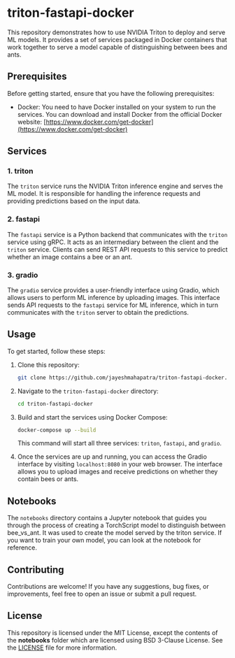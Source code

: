 # triton-fastapi-docker

This repository demonstrates how to use NVIDIA Triton to deploy and serve ML models. It provides a set of services packaged in Docker containers that work together to serve a model capable of distinguishing between bees and ants.

## Prerequisites

Before getting started, ensure that you have the following prerequisites:

- Docker: You need to have Docker installed on your system to run the services. You can download and install Docker from the official Docker website: [https://www.docker.com/get-docker](https://www.docker.com/get-docker)

## Services

### 1. triton

The `triton` service runs the NVIDIA Triton inference engine and serves the ML model. It is responsible for handling the inference requests and providing predictions based on the input data.

### 2. fastapi

The `fastapi` service is a Python backend that communicates with the `triton` service using gRPC. It acts as an intermediary between the client and the `triton` service. Clients can send REST API requests to this service to predict whether an image contains a bee or an ant.

### 3. gradio

The `gradio` service provides a user-friendly interface using Gradio, which allows users to perform ML inference by uploading images. This interface sends API requests to the `fastapi` service for ML inference, which in turn communicates with the `triton` server to obtain the predictions.

## Usage

To get started, follow these steps:

1. Clone this repository:
   ```bash
   git clone https://github.com/jayeshmahapatra/triton-fastapi-docker.git
   ```

2. Navigate to the `triton-fastapi-docker` directory:
   ```bash
   cd triton-fastapi-docker
   ```

3. Build and start the services using Docker Compose:
   ```bash
   docker-compose up --build
   ```

   This command will start all three services: `triton`, `fastapi`, and `gradio`.

4. Once the services are up and running, you can access the Gradio interface by visiting `localhost:8080` in your web browser. The interface allows you to upload images and receive predictions on whether they contain bees or ants.

## Notebooks

The `notebooks` directory contains a Jupyter notebook that guides you through the process of creating a TorchScript model to distinguish between bee_vs_ant. It was used to create the model served by the triton service. If you want to train your own model, you can look at the notebook for reference.

## Contributing

Contributions are welcome! If you have any suggestions, bug fixes, or improvements, feel free to open an issue or submit a pull request.

## License

This repository is licensed under the MIT License, except the contents of the **notebooks** folder which are licensed using BSD 3-Clause License. See the [LICENSE](LICENSE) file for more information.
